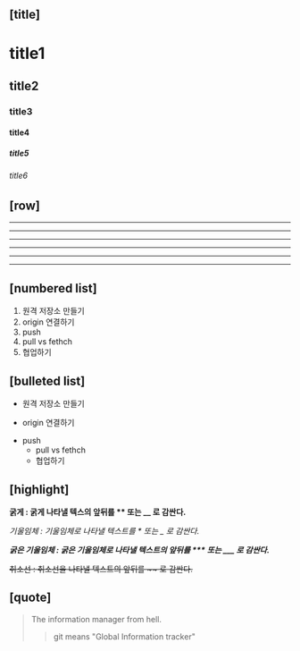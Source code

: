 [title]
---
# title1
## title2
### title3
#### title4
##### title5
###### title6

[row]
---
---
---------
- - -
***
*********
* * *

[numbered list]
---
1. 원격 저장소 만들기
2. origin 연결하기
3. push
4. pull vs fethch
5. 협업하기

[bulleted list]
---
+ 원격 저장소 만들기
- origin 연결하기
* push
  + pull vs fethch
  - 협업하기

[highlight]
---
**굵게 : 굵게 나타낼 텍스의 앞뒤를 ** 또는 __ 로 감싼다.**

*기울임체 : 기울임체로 나타낼 텍스트를 * 또는 _ 로 감싼다.*

***굵은 기울임체 : 굵은 기울임체로 나타낼 텍스트의 앞뒤를 *** 또는 ___ 로 감싼다.***

~~취소선 : 취소선을 나타낼 텍스트의 앞뒤를 ~~ 로 감싼다.~~

[quote]
---
> The information manager from hell.
>> git means "Global Information tracker"

